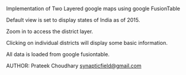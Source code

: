 Implementation of Two Layered google maps using google FusionTable

Default view is set to display states of India as of 2015.

Zoom in to access the district layer.

Clicking on individual districts will display some basic information.

All data is loaded from google fusiontable.

AUTHOR:
Prateek Choudhary
<synapticfield@gmail.com>
